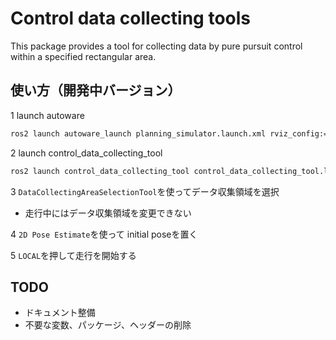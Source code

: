 # Control data collecting tools

This package provides a tool for collecting data by pure pursuit control within a specified rectangular area.

## 使い方（開発中バージョン）

1 launch autoware

```bash
ros2 launch autoware_launch planning_simulator.launch.xml rviz_config:=$(ros2 pkg prefix control_data_collecting_tool)/share/control_data_collecting_tool/rviz/autoware.rviz map_path:=$HOME/autoware_map/sample-map-planning vehicle_model:=sample_vehicle sensor_model:=sample_sensor_kit
```

2 launch control_data_collecting_tool
```bash
ros2 launch control_data_collecting_tool control_data_collecting_tool.launch.py
```
3 `DataCollectingAreaSelectionTool`を使ってデータ収集領域を選択

- 走行中にはデータ収集領域を変更できない

4 `2D Pose Estimate`を使って initial poseを置く

5 `LOCAL`を押して走行を開始する

## TODO
- ドキュメント整備
- 不要な変数、パッケージ、ヘッダーの削除
